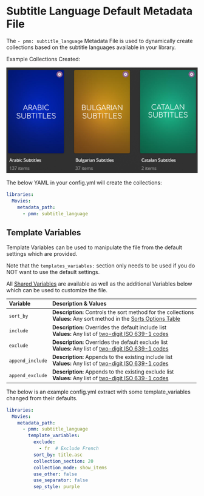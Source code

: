 # Subtitle Language Default Metadata File

The `- pmm: subtitle_language` Metadata File is used to dynamically create collections based on the subtitle languages available in your library.

Example Collections Created:

![](../images/subtitle_language.png)

The below YAML in your config.yml will create the collections:
```yaml
libraries:
  Movies:
    metadata_path:
      - pmm: subtitle_language
```


## Template Variables
Template Variables can be used to manipulate the file from the default settings which are provided. 

Note that the `templates_variables:` section only needs to be used if you do NOT want to use the default settings.

All [Shared Variables](../variables) are available as well as the additional Variables below which can be used to customize the file.

| Variable         | Description & Values                                                                                                                                                |
|:-----------------|:--------------------------------------------------------------------------------------------------------------------------------------------------------------------|
| `sort_by`        | **Description:** Controls the sort method for the collections<br>**Values:** Any sort method in the [Sorts Options Table](#sort-options)                            |
| `include`        | **Description:** Overrides the default include list<br>**Values:** Any list of [two-digit ISO 639-1 codes](https://en.wikipedia.org/wiki/List_of_ISO_639-1_codes)   |
| `exclude`        | **Description:** Overrides the default exclude list<br>**Values:** Any list of [two-digit ISO 639-1 codes](https://en.wikipedia.org/wiki/List_of_ISO_639-1_codes)   |
| `append_include` | **Description:** Appends to the existing include list<br>**Values:** Any list of [two-digit ISO 639-1 codes](https://en.wikipedia.org/wiki/List_of_ISO_639-1_codes) |
| `append_exclude` | **Description:** Appends to the existing exclude list<br>**Values:** Any list of [two-digit ISO 639-1 codes](https://en.wikipedia.org/wiki/List_of_ISO_639-1_codes) |

The below is an example config.yml extract with some template_variables changed  from their defaults.

```yaml
libraries:
  Movies:
    metadata_path:
      - pmm: subtitle_language
        template_variables:
          exclude:
            - fr  # Exclude French
          sort_by: title.asc
          collection_section: 20
          collection_mode: show_items
          use_other: false
          use_separator: false
          sep_style: purple
```